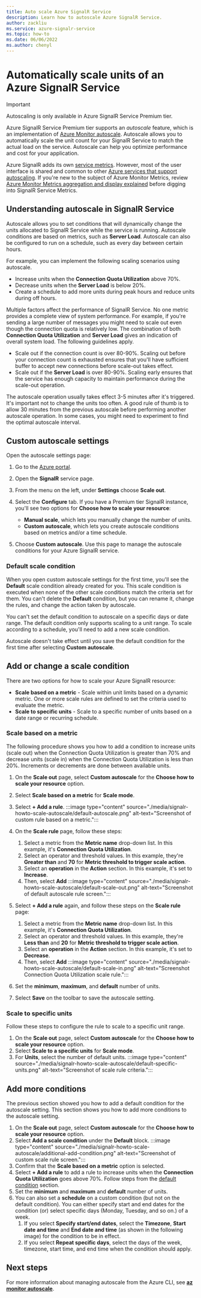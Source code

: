 ```yaml
---
title: Auto scale Azure SignalR Service
description: Learn how to autoscale Azure SignalR Service.
author: zackliu
ms.service: azure-signalr-service
ms.topic: how-to
ms.date: 06/06/2022
ms.author: chenyl
---
```


# Automatically scale units of an Azure SignalR Service

> [!IMPORTANT]
> Autoscaling is only available in Azure SignalR Service Premium tier.

Azure SignalR Service Premium tier supports an *autoscale* feature, which is an implementation of [Azure Monitor autoscale](../azure-monitor/autoscale/autoscale-overview.md). Autoscale allows you to automatically scale the unit count for your SignalR Service to match the actual load on the service. Autoscale can help you optimize performance and cost for your application.

Azure SignalR adds its own [service metrics](concept-metrics.md). However, most of the user interface is shared and common to other [Azure services that support autoscaling](../azure-monitor/autoscale/autoscale-overview.md#supported-services-for-autoscale). If you're new to the subject of Azure Monitor Metrics, review [Azure Monitor Metrics aggregation and display explained](../azure-monitor/essentials/metrics-aggregation-explained.md) before digging into SignalR Service Metrics.

## Understanding autoscale in SignalR Service

Autoscale allows you to set conditions that will dynamically change the units allocated to SignalR Service while the service is running. Autoscale conditions are based on metrics, such as **Server Load**. Autoscale can also be configured to run on a schedule, such as every day between certain hours.

For example, you can implement the following scaling scenarios using autoscale.

- Increase units when the **Connection Quota Utilization** above 70%.
- Decrease units when the **Server Load** is below 20%.
- Create a schedule to add more units during peak hours and reduce units during off hours.

Multiple factors affect the performance of SignalR Service. No one metric provides a complete view of system performance. For example, if you're sending a large number of messages you might need to scale out even though the connection quota is relatively low. The combination of both **Connection Quota Utilization** and **Server Load** gives an indication of overall system load. The following guidelines apply.

- Scale out if the connection count is over 80-90%. Scaling out before your connection count is exhausted ensures that you'll have sufficient buffer to accept new connections before scale-out takes effect.
- Scale out if the **Server Load** is over 80-90%. Scaling early ensures that the service has enough capacity to maintain performance during the scale-out operation.

The autoscale operation usually takes effect 3-5 minutes after it's triggered. It's important not to change the units too often. A good rule of thumb is to allow 30 minutes from the previous autoscale before performing another autoscale operation. In some cases, you might need to experiment to find the optimal autoscale interval.

## Custom autoscale settings

Open the autoscale settings page:

1. Go to the [Azure portal](https://portal.azure.com).
1. Open the **SignalR** service page.
1. From the menu on the left, under **Settings** choose **Scale out**.
1. Select the **Configure** tab. If you have a Premium tier SignalR instance, you'll see two options for **Choose how to scale your resource**:
   - **Manual scale**, which lets you manually change the number of units.
   - **Custom autoscale**, which lets you create autoscale conditions based on metrics and/or a time schedule.

1. Choose **Custom autoscale**. Use this page to manage the autoscale conditions for your Azure SignalR service.

### Default scale condition

When you open custom autoscale settings for the first time, you'll see the **Default** scale condition already created for you. This scale condition is executed when none of the other scale conditions match the criteria set for them. You can't delete the **Default** condition, but you can rename it, change the rules, and change the action taken by autoscale.

You can't set the default condition to autoscale on a specific days or date range. The default condition only supports scaling to a unit range. To scale according to a schedule, you'll need to add a new scale condition.

Autoscale doesn't take effect until you save the default condition for the first time after selecting **Custom autoscale**.

## Add or change a scale condition

There are two options for how to scale your Azure SignalR resource:

- **Scale based on a metric** - Scale within unit limits based on a dynamic metric. One or more scale rules are defined to set the criteria used to evaluate the metric.
- **Scale to specific units** - Scale to a specific number of units based on a date range or recurring schedule.

### Scale based on a metric

The following procedure shows you how to add a condition to increase units (scale out) when the Connection Quota Utilization is greater than 70% and decrease units (scale in) when the Connection Quota Utilization is less than 20%. Increments or decrements are done between available units.

1. On the **Scale out** page, select **Custom autoscale** for the **Choose how to scale your resource** option.
1. Select **Scale based on a metric** for **Scale mode**.
1. Select **+ Add a rule**.
    :::image type="content" source="./media/signalr-howto-scale-autoscale/default-autoscale.png" alt-text="Screenshot of custom rule based on a metric.":::

1. On the **Scale rule** page, follow these steps:
    1. Select a metric from the **Metric name** drop-down list. In this example, it's **Connection Quota Utilization**.
    1. Select an operator and threshold values. In this example, they're **Greater than** and **70** for **Metric threshold to trigger scale action**.
    1. Select an **operation** in the **Action** section. In this example, it's set to **Increase**.
    1. Then, select **Add**
        :::image type="content" source="./media/signalr-howto-scale-autoscale/default-scale-out.png" alt-text="Screenshot of default autoscale rule screen.":::

1. Select **+ Add a rule** again, and follow these steps on the **Scale rule** page:
    1. Select a metric from the **Metric name** drop-down list. In this example, it's **Connection Quota Utilization**.
    1. Select an operator and threshold values. In this example, they're **Less than** and **20** for **Metric threshold to trigger scale action**.
    1. Select an **operation** in the **Action** section. In this example, it's set to **Decrease**.
    1. Then, select **Add**
        :::image type="content" source="./media/signalr-howto-scale-autoscale/default-scale-in.png" alt-text="Screenshot Connection Quota Utilization scale rule.":::

1. Set the **minimum**, **maximum**, and **default** number of units.
1. Select **Save** on the toolbar to save the autoscale setting. 

### Scale to specific units

Follow these steps to configure the rule to scale to a specific unit range.

1. On the **Scale out** page, select **Custom autoscale** for the **Choose how to scale your resource** option.
1. Select **Scale to a specific units** for **Scale mode**.
1. For **Units**, select the number of default units.
    :::image type="content" source="./media/signalr-howto-scale-autoscale/default-specific-units.png" alt-text="Screenshot of scale rule criteria.":::

## Add more conditions

The previous section showed you how to add a default condition for the autoscale setting. This section shows you how to add more conditions to the autoscale setting.

1. On the **Scale out** page, select **Custom autoscale** for the **Choose how to scale your resource** option.
1. Select **Add a scale condition** under the **Default** block.
    :::image type="content" source="./media/signalr-howto-scale-autoscale/additional-add-condition.png" alt-text="Screenshot of custom scale rule screen.":::
1. Confirm that the **Scale based on a metric** option is selected.
1. Select **+ Add a rule** to add a rule to increase units when the **Connection Quota Utilization** goes above 70%. Follow steps from the [default condition](#default-scale-condition) section.
1. Set the **minimum** and **maximum** and **default** number of units.
1. You can also set a **schedule** on a custom condition (but not on the default condition). You can either specify start and end dates for the condition (or) select specific days (Monday, Tuesday, and so on.) of a week.
    1. If you select **Specify start/end dates**, select the **Timezone**, **Start date and time** and **End date and time** (as shown in the following image) for the condition to be in effect.
    1. If you select **Repeat specific days**, select the days of the week, timezone, start time, and end time when the condition should apply.

## Next steps

For more information about managing autoscale from the Azure CLI, see [**az monitor autoscale**](/cli/azure/monitor/autoscale?view=azure-cli-latest&preserve-view=true).
